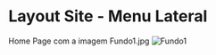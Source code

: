 # Layout Site - Menu Lateral
Home Page com a imagem Fundo1.jpg
![Fundo1](https://user-images.githubusercontent.com/11504380/73126264-45ac1480-3f8f-11ea-90cc-7dd861f63f5f.png)
